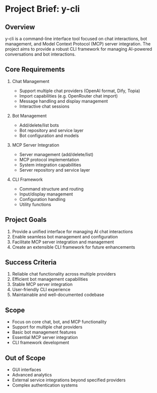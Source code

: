 # Project Brief: y-cli

## Overview
y-cli is a command-line interface tool focused on chat interactions, bot management, and Model Context Protocol (MCP) server integration. The project aims to provide a robust CLI framework for managing AI-powered conversations and bot interactions.

## Core Requirements

1. Chat Management
   - Support multiple chat providers (OpenAI format, Dify, Topia)
   - Import capabilities (e.g. OpenRouter chat import)
   - Message handling and display management
   - Interactive chat sessions

2. Bot Management
   - Add/delete/list bots
   - Bot repository and service layer
   - Bot configuration and models

3. MCP Server Integration
   - Server management (add/delete/list)
   - MCP protocol implementation
   - System integration capabilities
   - Server repository and service layer

4. CLI Framework
   - Command structure and routing
   - Input/display management
   - Configuration handling
   - Utility functions

## Project Goals
1. Provide a unified interface for managing AI chat interactions
2. Enable seamless bot management and configuration
3. Facilitate MCP server integration and management
4. Create an extensible CLI framework for future enhancements

## Success Criteria
1. Reliable chat functionality across multiple providers
2. Efficient bot management capabilities
3. Stable MCP server integration
4. User-friendly CLI experience
5. Maintainable and well-documented codebase

## Scope
- Focus on core chat, bot, and MCP functionality
- Support for multiple chat providers
- Basic bot management features
- Essential MCP server integration
- CLI framework development

## Out of Scope
- GUI interfaces
- Advanced analytics
- External service integrations beyond specified providers
- Complex authentication systems

